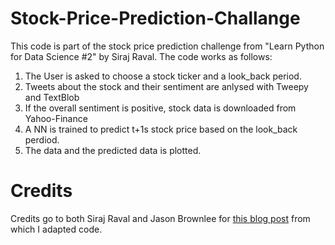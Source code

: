 # Stock-Price-Prediction-Challange

This code is part of the stock price prediction challenge from "Learn Python for Data Science #2" by Siraj Raval. 
The code works as follows: 
1. The User is asked to choose a stock ticker and a look_back period. 
2. Tweets about the stock and their sentiment are anlysed with Tweepy and TextBlob
3. If the overall sentiment is positive, stock data is downloaded from Yahoo-Finance
4. A NN is trained to predict t+1s stock price based on the look_back perdiod. 
5. The data and the predicted data is plotted. 

# Credits
Credits go to both Siraj Raval and Jason Brownlee for [this blog post](https://machinelearningmastery.com/time-series-prediction-with-deep-learning-in-python-with-keras/) from which I adapted code.  
